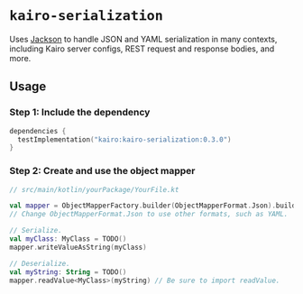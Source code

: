 # `kairo-serialization`

Uses [Jackson](https://github.com/FasterXML/jackson)
to handle JSON and YAML serialization in many contexts,
including Kairo server configs, REST request and response bodies, and more.

## Usage

### Step 1: Include the dependency

```kotlin
dependencies {
  testImplementation("kairo:kairo-serialization:0.3.0")
}
```

### Step 2: Create and use the object mapper

```kotlin
// src/main/kotlin/yourPackage/YourFile.kt

val mapper = ObjectMapperFactory.builder(ObjectMapperFormat.Json).build()
// Change ObjectMapperFormat.Json to use other formats, such as YAML.

// Serialize.
val myClass: MyClass = TODO()
mapper.writeValueAsString(myClass)

// Deserialize.
val myString: String = TODO()
mapper.readValue<MyClass>(myString) // Be sure to import readValue.
```

